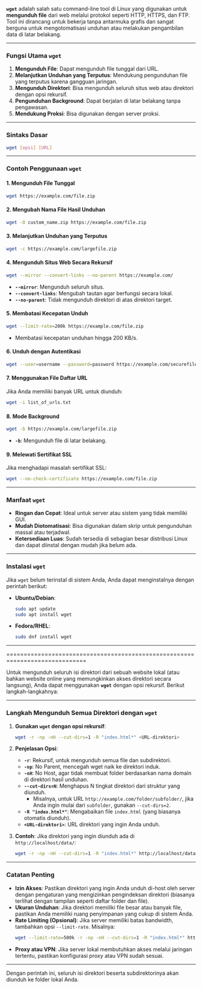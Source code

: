 **`wget`** adalah salah satu command-line tool di Linux yang digunakan untuk **mengunduh file** dari web melalui protokol seperti HTTP, HTTPS, dan FTP. Tool ini dirancang untuk bekerja tanpa antarmuka grafis dan sangat berguna untuk mengotomatisasi unduhan atau melakukan pengambilan data di latar belakang.

---

### **Fungsi Utama `wget`**
1. **Mengunduh File**: Dapat mengunduh file tunggal dari URL.
2. **Melanjutkan Unduhan yang Terputus**: Mendukung pengunduhan file yang terputus karena gangguan jaringan.
3. **Mengunduh Direktori**: Bisa mengunduh seluruh situs web atau direktori dengan opsi rekursif.
4. **Pengunduhan Background**: Dapat berjalan di latar belakang tanpa pengawasan.
5. **Mendukung Proksi**: Bisa digunakan dengan server proksi.

---

### **Sintaks Dasar**
```bash
wget [opsi] [URL]
```

---

### **Contoh Penggunaan `wget`**

#### 1. **Mengunduh File Tunggal**
```bash
wget https://example.com/file.zip
```

#### 2. **Mengubah Nama File Hasil Unduhan**
```bash
wget -O custom_name.zip https://example.com/file.zip
```

#### 3. **Melanjutkan Unduhan yang Terputus**
```bash
wget -c https://example.com/largefile.zip
```

#### 4. **Mengunduh Situs Web Secara Rekursif**
```bash
wget --mirror --convert-links --no-parent https://example.com/
```
- **`--mirror`**: Mengunduh seluruh situs.
- **`--convert-links`**: Mengubah tautan agar berfungsi secara lokal.
- **`--no-parent`**: Tidak mengunduh direktori di atas direktori target.

#### 5. **Membatasi Kecepatan Unduh**
```bash
wget --limit-rate=200k https://example.com/file.zip
```
- Membatasi kecepatan unduhan hingga 200 KB/s.

#### 6. **Unduh dengan Autentikasi**
```bash
wget --user=username --password=password https://example.com/securefile.zip
```

#### 7. **Menggunakan File Daftar URL**
Jika Anda memiliki banyak URL untuk diunduh:
```bash
wget -i list_of_urls.txt
```

#### 8. **Mode Background**
```bash
wget -b https://example.com/largefile.zip
```
- **`-b`**: Mengunduh file di latar belakang.

#### 9. **Melewati Sertifikat SSL**
Jika menghadapi masalah sertifikat SSL:
```bash
wget --no-check-certificate https://example.com/file.zip
```

---

### **Manfaat `wget`**
- **Ringan dan Cepat**: Ideal untuk server atau sistem yang tidak memiliki GUI.
- **Mudah Diotomatisasi**: Bisa digunakan dalam skrip untuk pengunduhan massal atau terjadwal.
- **Ketersediaan Luas**: Sudah tersedia di sebagian besar distribusi Linux dan dapat diinstal dengan mudah jika belum ada.

---

### **Instalasi `wget`**
Jika `wget` belum terinstal di sistem Anda, Anda dapat menginstalnya dengan perintah berikut:
- **Ubuntu/Debian**:
  ```bash
  sudo apt update
  sudo apt install wget
  ```
- **Fedora/RHEL**:
  ```bash
  sudo dnf install wget
  ```

---

=============================================================================

Untuk mengunduh seluruh isi direktori dari sebuah website lokal (atau bahkan website online yang memungkinkan akses direktori secara langsung), Anda dapat menggunakan **`wget`** dengan opsi rekursif. Berikut langkah-langkahnya:

---

### **Langkah Mengunduh Semua Direktori dengan `wget`**

1. **Gunakan `wget` dengan opsi rekursif**:
   ```bash
   wget -r -np -nH --cut-dirs=1 -R "index.html*" <URL-direktori>
   ```

2. **Penjelasan Opsi**:
   - **`-r`**: Rekursif, untuk mengunduh semua file dan subdirektori.
   - **`-np`**: No Parent, mencegah wget naik ke direktori induk.
   - **`-nH`**: No Host, agar tidak membuat folder berdasarkan nama domain di direktori hasil unduhan.
   - **`--cut-dirs=N`**: Menghapus N tingkat direktori dari struktur yang diunduh.
     - Misalnya, untuk URL `http://example.com/folder/subfolder/`, jika Anda ingin mulai dari `subfolder`, gunakan `--cut-dirs=2`.
   - **`-R "index.html*"`**: Mengabaikan file `index.html` (yang biasanya otomatis diunduh).
   - **`<URL-direktori>`**: URL direktori yang ingin Anda unduh.

3. **Contoh**:
   Jika direktori yang ingin diunduh ada di `http://localhost/data/`:
   ```bash
   wget -r -np -nH --cut-dirs=1 -R "index.html*" http://localhost/data/
   ```

---

### **Catatan Penting**
- **Izin Akses**: Pastikan direktori yang ingin Anda unduh di-host oleh server dengan pengaturan yang mengizinkan pengindeksan direktori (biasanya terlihat dengan tampilan seperti daftar folder dan file).
- **Ukuran Unduhan**: Jika direktori memiliki file besar atau banyak file, pastikan Anda memiliki ruang penyimpanan yang cukup di sistem Anda.
- **Rate Limiting (Opsional)**: Jika server memiliki batas bandwidth, tambahkan opsi `--limit-rate`. Misalnya:
  ```bash
  wget --limit-rate=500k -r -np -nH --cut-dirs=1 -R "index.html*" http://localhost/data/
  ```
- **Proxy atau VPN**: Jika server lokal membutuhkan akses melalui jaringan tertentu, pastikan konfigurasi proxy atau VPN sudah sesuai.

---

Dengan perintah ini, seluruh isi direktori beserta subdirektorinya akan diunduh ke folder lokal Anda.
